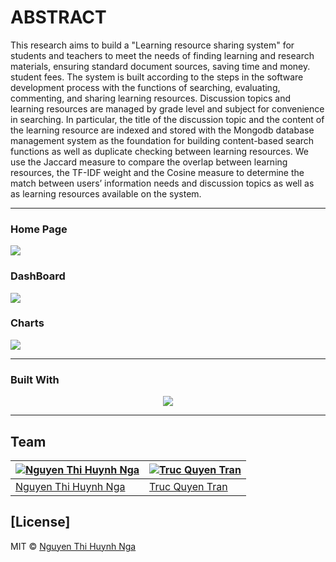 # ABSTRACT
This research aims to build a "Learning resource sharing system" for students and teachers to meet the needs of finding learning and research materials, ensuring standard document sources, saving time and money. student fees. The system is built according to the steps in the software development process with the functions of searching, evaluating, commenting, and sharing learning resources. Discussion topics and learning resources are managed by grade level and subject for convenience in searching.
In particular, the title of the discussion topic and the content of the learning resource are indexed and stored with the Mongodb database management system as the foundation for building content-based search functions as well as duplicate checking between learning resources. We use the Jaccard measure to compare the overlap between learning resources, the TF-IDF weight and the Cosine measure to determine the match between users’ information needs and discussion topics as well as as learning resources available on the system. 

<hr>

### Home Page

![](https://github.com/huynhngaa/docswap/blob/master/assets/img/demo/home.png)

### DashBoard
![]( https://github.com/huynhngaa/docswap/blob/master/assets/img/demo/dash.png)

### Charts
![]( https://github.com/huynhngaa/docswap/blob/master/assets/img/demo/trunglap.png)

<hr>

### Built With

<p align="center">
  <a href="https://skillicons.dev">
    <img src="https://skillicons.dev/icons?i=bootstrap,mongodb,mysql,php,py" />
  </a>
</p>

<hr>

## Team

[![Nguyen Thi Huynh Nga](https://avatars.githubusercontent.com/u/101682185?s=400&u=ddfad281512e1550579957b19d298fe049e3fdba&v=4)](https://github.com/huynhngaa)  | [![Truc Quyen Tran](https://avatars.githubusercontent.com/u/101681888?v=4)](https://github.com/trucquyentran)
---|---
[Nguyen Thi Huynh Nga ](https://github.com/huynhngaa) |[Truc Quyen Tran](https://github.com/trucquyentran)

## [License]

MIT © [Nguyen Thi Huynh Nga ](https://github.com/huynhngaa)


